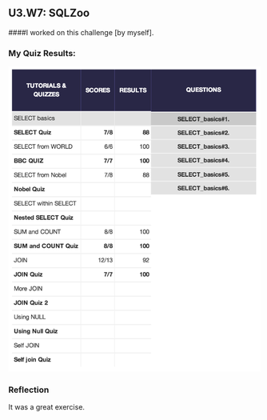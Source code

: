 ## U3.W7: SQLZoo

####I worked on this challenge [by myself].



### My Quiz Results:
<!-- Include the link to your image (saved in the imgs folder) to display it inline. -->

<img src="https://github.com/Parjam/phase_0_unit_3/blob/master/week_7/imgs/sqlzoo_quiz.jpg">


### Reflection

It was a great exercise.
